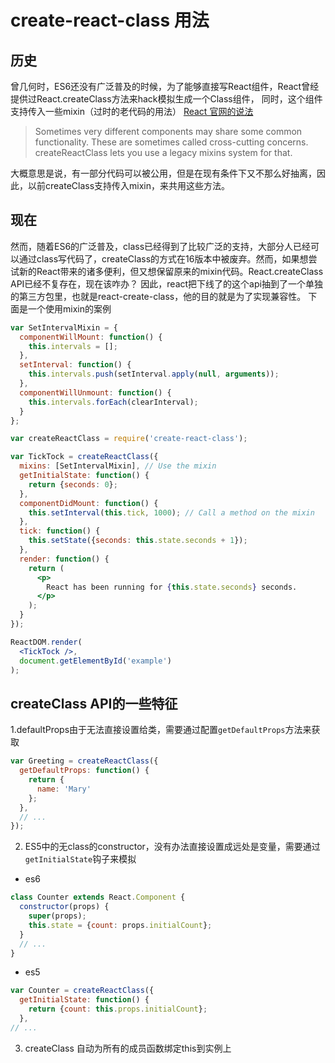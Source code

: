 # create-react-class 用法
## 历史
曾几何时，ES6还没有广泛普及的时候，为了能够直接写React组件，React曾经提供过React.createClass方法来hack模拟生成一个Class组件，
同时，这个组件支持传入一些mixin（过时的老代码的用法）
[React 官网的说法](https://reactjs.org/docs/react-without-es6.html)
> Sometimes very different components may share some common functionality. These are sometimes called cross-cutting concerns. createReactClass lets you use a legacy mixins system for that.

大概意思是说，有一部分代码可以被公用，但是在现有条件下又不那么好抽离，因此，以前createClass支持传入mixin，来共用这些方法。

## 现在
然而，随着ES6的广泛普及，class已经得到了比较广泛的支持，大部分人已经可以通过class写代码了，createClass的方式在16版本中被废弃。然而，如果想尝试新的React带来的诸多便利，但又想保留原来的mixin代码。React.createClass API已经不复存在，现在该咋办？
因此，react把下线了的这个api抽到了一个单独的第三方包里，也就是react-create-class，他的目的就是为了实现兼容性。
下面是一个使用mixin的案例
```jsx
var SetIntervalMixin = {
  componentWillMount: function() {
    this.intervals = [];
  },
  setInterval: function() {
    this.intervals.push(setInterval.apply(null, arguments));
  },
  componentWillUnmount: function() {
    this.intervals.forEach(clearInterval);
  }
};

var createReactClass = require('create-react-class');

var TickTock = createReactClass({
  mixins: [SetIntervalMixin], // Use the mixin
  getInitialState: function() {
    return {seconds: 0};
  },
  componentDidMount: function() {
    this.setInterval(this.tick, 1000); // Call a method on the mixin
  },
  tick: function() {
    this.setState({seconds: this.state.seconds + 1});
  },
  render: function() {
    return (
      <p>
        React has been running for {this.state.seconds} seconds.
      </p>
    );
  }
});

ReactDOM.render(
  <TickTock />,
  document.getElementById('example')
);
```

## createClass API的一些特征
1.defaultProps由于无法直接设置给类，需要通过配置`getDefaultProps`方法来获取

```jsx
var Greeting = createReactClass({
  getDefaultProps: function() {
    return {
      name: 'Mary'
    };
  },
  // ...
});
```
2. ES5中的无class的constructor，没有办法直接设置成远处是变量，需要通过`getInitialState`钩子来模拟

- es6

```jsx
class Counter extends React.Component {
  constructor(props) {
    super(props);
    this.state = {count: props.initialCount};
  }
  // ...
}
```
- es5

```jsx
var Counter = createReactClass({
  getInitialState: function() {
    return {count: this.props.initialCount};
  },
// ...
```

3. createClass 自动为所有的成员函数绑定this到实例上